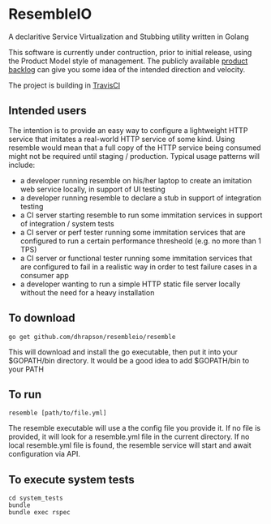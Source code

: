 # ResembleIO

A declaritive Service Virtualization and Stubbing utility written in Golang

This software is currently under contruction, prior to initial release, using the Product Model style of management.
The publicly available [product backlog](https://www.pivotaltracker.com/n/projects/1485132) can give you some idea of the intended direction and velocity.

The project is building in [TravisCI](https://travis-ci.org/dhrapson/resembleio)

## Intended users
The intention is to provide an easy way to configure a lightweight HTTP service that imitates a real-world HTTP service of some kind. Using resemble would mean that a full copy of the HTTP service being consumed might not be required until staging / production. Typical usage patterns will include:

* a developer running resemble on his/her laptop to create an imitation web service locally, in support of UI testing
* a developer running resemble to declare a stub in support of integration testing
* a CI server starting resemble to run some immitation services in support of integration / system tests
* a CI server or perf tester running some immitation services that are configured to run a certain performance thresheold (e.g. no more than 1 TPS)
* a CI server or functional tester running some immitation services that are configured to fail in a realistic way in order to test failure cases in a consumer app
* a developer wanting to run a simple HTTP static file server locally without the need for a heavy installation

## To download

```
go get github.com/dhrapson/resembleio/resemble
```
This will download and install the go executable, then put it into your $GOPATH/bin directory.
It would be a good idea to add $GOPATH/bin to your PATH

## To run

```
resemble [path/to/file.yml]
```
The resemble executable will use a the config file you provide it.
If no file is provided, it will look for a resemble.yml file in the current directory.
If no local resemble.yml file is found, the resemble service will start and await configuration via API.

## To execute system tests

```
cd system_tests
bundle
bundle exec rspec
```
